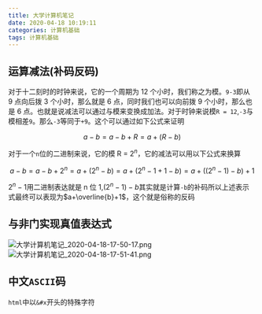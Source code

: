```yaml
---
title: 大学计算机笔记
date: 2020-04-18 10:19:11
categories: 计算机基础
tags: 计算机基础
---
```


## 运算减法(补码反码)

对于十二刻时的时钟来说，它的一个周期为 12 个小时，我们称之为模。`9-3`即从 9 点向后拨 3 个小时，那么就是 6 点，同时我们也可以向前拨 9 个小时，那么也是 6 点。也就是说减法可以通过与模来变换成加法。对于时钟来说模`R = 12`,`-3`与模相差`9`。那么`-3`等同于`+9`。这个可以通过如下公式来证明

$$
   a-b=a-b+R=a+(R-b)
$$

对于一个`n`位的二进制来说，它的模 R = $2^n$，它的减法可以用以下公式来换算

$$
   a-b=a-b+2^n=a+(2^n-b)=a+(2^n-1+1-b)=a+((2^n-1)-b)+1
$$

$2^n-1$用二进制表达就是 n 位 1,$(2^n-1) - b$其实就是计算`-b`的补码所以上述表示式最终可以表现为$a+\overline{b}+1$，这个就是俗称的反码

## 与非门实现真值表达式

![大学计算机笔记_2020-04-18-17-50-17.png](大学计算机笔记_2020-04-18-17-50-17.png)
![大学计算机笔记_2020-04-18-17-51-41.png](大学计算机笔记_2020-04-18-17-51-41.png)

## 中文`ASCII`码

`html`中以`&#x`开头的特殊字符
